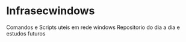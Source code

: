 # Infrasecwindows
Comandos e Scripts uteis em rede windows
Repositorio do dia a dia e estudos futuros

